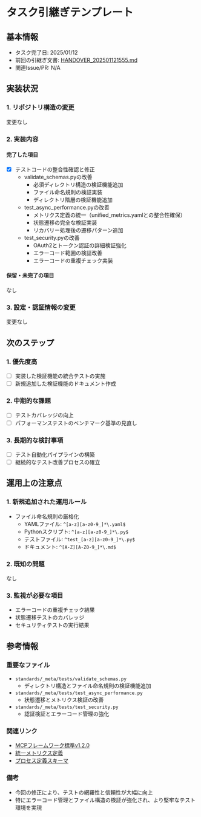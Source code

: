 # タスク引継ぎテンプレート

## 基本情報

- タスク完了日: 2025/01/12
- 前回の引継ぎ文書: [HANDOVER_202501121555.md](archive/HANDOVER_202501121555.md)
- 関連Issue/PR: N/A

## 実装状況

### 1. リポジトリ構造の変更

変更なし

### 2. 実装内容

#### 完了した項目

- [x] テストコードの整合性確認と修正
  - validate_schemas.pyの改善
    - 必須ディレクトリ構造の検証機能追加
    - ファイル命名規則の検証実装
    - ディレクトリ階層の検証機能追加
  - test_async_performance.pyの改善
    - メトリクス定義の統一（unified_metrics.yamlとの整合性確保）
    - 状態遷移の完全な検証実装
    - リカバリー処理後の遷移パターン追加
  - test_security.pyの改善
    - OAuth2とトークン認証の詳細検証強化
    - エラーコード範囲の検証改善
    - エラーコードの重複チェック実装

#### 保留・未完了の項目

なし

### 3. 設定・認証情報の変更

変更なし

## 次のステップ

### 1. 優先度高

- [ ] 実装した検証機能の統合テストの実施
- [ ] 新規追加した検証機能のドキュメント作成

### 2. 中期的な課題

- [ ] テストカバレッジの向上
- [ ] パフォーマンステストのベンチマーク基準の見直し

### 3. 長期的な検討事項

- [ ] テスト自動化パイプラインの構築
- [ ] 継続的なテスト改善プロセスの確立

## 運用上の注意点

### 1. 新規追加された運用ルール

- ファイル命名規則の厳格化
  - YAMLファイル: `^[a-z][a-z0-9_]*\.yaml$`
  - Pythonスクリプト: `^[a-z][a-z0-9_]*\.py$`
  - テストファイル: `^test_[a-z][a-z0-9_]*\.py$`
  - ドキュメント: `^[A-Z][A-Z0-9_]*\.md$`

### 2. 既知の問題

なし

### 3. 監視が必要な項目

- エラーコードの重複チェック結果
- 状態遷移テストのカバレッジ
- セキュリティテストの実行結果

## 参考情報

### 重要なファイル

- `standards/_meta/tests/validate_schemas.py`
  - ディレクトリ構造とファイル命名規則の検証機能追加
- `standards/_meta/tests/test_async_performance.py`
  - 状態遷移とメトリクス検証の改善
- `standards/_meta/tests/test_security.py`
  - 認証検証とエラーコード管理の強化

### 関連リンク

- [MCPフレームワーク標準v1.2.0](standards/_meta/index.yaml)
- [統一メトリクス定義](standards/_meta/contexts/unified_metrics.yaml)
- [プロセス定義スキーマ](standards/_meta/schemas/process_schema.yaml)

### 備考

- 今回の修正により、テストの網羅性と信頼性が大幅に向上
- 特にエラーコード管理とファイル構造の検証が強化され、より堅牢なテスト環境を実現
